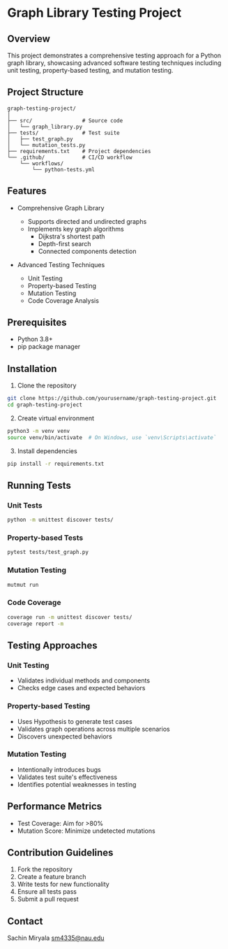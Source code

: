 # Graph Library Testing Project

## Overview
This project demonstrates a comprehensive testing approach for a Python graph library, showcasing advanced software testing techniques including unit testing, property-based testing, and mutation testing.

## Project Structure
```
graph-testing-project/
│
├── src/                # Source code
│   └── graph_library.py
├── tests/              # Test suite
│   ├── test_graph.py
│   └── mutation_tests.py
├── requirements.txt    # Project dependencies
└── .github/            # CI/CD workflow
    └── workflows/
        └── python-tests.yml
```

## Features
- Comprehensive Graph Library
  - Supports directed and undirected graphs
  - Implements key graph algorithms
    - Dijkstra's shortest path
    - Depth-first search
    - Connected components detection

- Advanced Testing Techniques
  - Unit Testing
  - Property-based Testing
  - Mutation Testing
  - Code Coverage Analysis

## Prerequisites
- Python 3.8+
- pip package manager

## Installation
1. Clone the repository
```bash
git clone https://github.com/yourusername/graph-testing-project.git
cd graph-testing-project
```

2. Create virtual environment
```bash
python3 -m venv venv
source venv/bin/activate  # On Windows, use `venv\Scripts\activate`
```

3. Install dependencies
```bash
pip install -r requirements.txt
```

## Running Tests
### Unit Tests
```bash
python -m unittest discover tests/
```

### Property-based Tests
```bash
pytest tests/test_graph.py
```

### Mutation Testing
```bash
mutmut run
```

### Code Coverage
```bash
coverage run -m unittest discover tests/
coverage report -m
```

## Testing Approaches
### Unit Testing
- Validates individual methods and components
- Checks edge cases and expected behaviors

### Property-based Testing
- Uses Hypothesis to generate test cases
- Validates graph operations across multiple scenarios
- Discovers unexpected behaviors

### Mutation Testing
- Intentionally introduces bugs
- Validates test suite's effectiveness
- Identifies potential weaknesses in testing

## Performance Metrics
- Test Coverage: Aim for >80%
- Mutation Score: Minimize undetected mutations

## Contribution Guidelines
1. Fork the repository
2. Create a feature branch
3. Write tests for new functionality
4. Ensure all tests pass
5. Submit a pull request


## Contact
Sachin Miryala
sm4335@nau.edu
```

